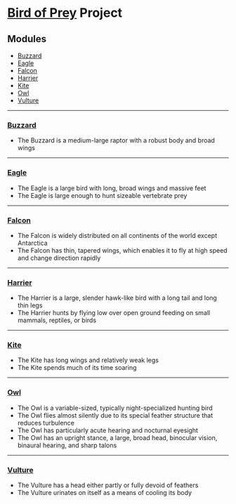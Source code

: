 # [Bird of Prey](https://en.wikipedia.org/wiki/Bird_of_prey) Project
## Modules
* [Buzzard](#buzzard)
* [Eagle](#eagle)
* [Falcon](#falcon)
* [Harrier](#harrier)
* [Kite](#kite)
* [Owl](#owl)
* [Vulture](#vulture)
***
### [Buzzard](https://en.wikipedia.org/wiki/Buzzard)
* The Buzzard is a medium-large raptor with a robust body and broad wings
***
### [Eagle](https://en.wikipedia.org/wiki/Eagle)
* The Eagle is a large bird with long, broad wings and massive feet
* The Eagle is large enough to hunt sizeable vertebrate prey
***
### [Falcon](https://en.wikipedia.org/wiki/Falcon)
* The Falcon is widely distributed on all continents of the world except Antarctica
* The Falcon has thin, tapered wings, which enables it to fly at high speed and change direction rapidly
***
### [Harrier](https://en.wikipedia.org/wiki/Harrier_(bird))
* The Harrier is a large, slender hawk-like bird with a long tail and long thin legs
* The Harrier hunts by flying low over open ground feeding on small mammals, reptiles, or birds
***
### [Kite](https://en.wikipedia.org/wiki/Kite_(bird))
* The Kite has long wings and relatively weak legs
* The Kite spends much of its time soaring
***
### [Owl](https://en.wikipedia.org/wiki/Owl)
* The Owl is a variable-sized, typically night-specialized hunting bird
* The Owl flies almost silently due to its special feather structure that reduces turbulence
* The Owl has particularly acute hearing and nocturnal eyesight
* The Owl has an upright stance, a large, broad head, binocular vision, binaural hearing, and sharp talons
***
### [Vulture](https://en.wikipedia.org/wiki/Vulture)
* The Vulture has a head either partly or fully devoid of feathers
* The Vulture urinates on itself as a means of cooling its body